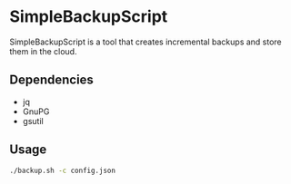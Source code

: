 # SimpleBackupScript

SimpleBackupScript is a tool that creates incremental backups and store them in the cloud.

## Dependencies
* jq
* GnuPG
* gsutil

## Usage

```bash
./backup.sh -c config.json
```
